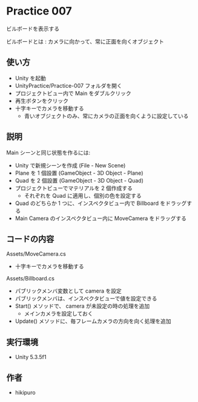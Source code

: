 ﻿# Practice 007

ビルボードを表示する

ビルボードとは
: カメラに向かって、常に正面を向くオブジェクト

## 使い方

- Unity を起動
- UnityPractice/Practice-007 フォルダを開く
- プロジェクトビュー内で Main をダブルクリック
- 再生ボタンをクリック
- 十字キーでカメラを移動する
  - 青いオブジェクトのみ、常にカメラの正面を向くように設定している

## 説明

Main シーンと同じ状態を作るには:

- Unity で新規シーンを作成 (File - New Scene)
- Plane を 1 個設置 (GameObject - 3D Object - Plane)
- Quad を 2 個設置 (GameObject - 3D Object - Quad)
- プロジェクトビューでマテリアルを 2 個作成する
  - それぞれを Quad に適用し、個別の色を設定する
- Quad のどちらか 1 つに、インスペクタビュー内で Billboard をドラッグする
- Main Camera のインスペクタビュー内に MoveCamera をドラッグする

## コードの内容

Assets/MoveCamera.cs

- 十字キーでカメラを移動する

Assets/Billboard.cs

- パブリックメンバ変数として camera を設定
- パブリックメンバは、インスペクタビューで値を設定できる
- Start() メソッドで、 camera が未設定の時の処理を追加
  - メインカメラを設定しておく
- Update() メソッドに、毎フレームカメラの方向を向く処理を追加


## 実行環境

- Unity 5.3.5f1

## 作者

- hikipuro

